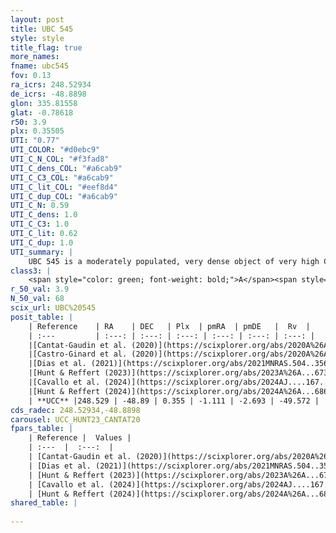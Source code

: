 ```yaml
---
layout: post
title: UBC 545
style: style
title_flag: true
more_names: 
fname: ubc545
fov: 0.13
ra_icrs: 248.52934
de_icrs: -48.8898
glon: 335.81558
glat: -0.78618
r50: 3.9
plx: 0.35505
UTI: "0.77"
UTI_COLOR: "#d0ebc9"
UTI_C_N_COL: "#f3fad8"
UTI_C_dens_COL: "#a6cab9"
UTI_C_C3_COL: "#a6cab9"
UTI_C_lit_COL: "#eef8d4"
UTI_C_dup_COL: "#a6cab9"
UTI_C_N: 0.59
UTI_C_dens: 1.0
UTI_C_C3: 1.0
UTI_C_lit: 0.62
UTI_C_dup: 1.0
UTI_summary: |
    UBC 545 is a moderately populated, very dense object of very high C3 quality. It is moderately studied in the literature.
class3: |
    <span style="color: green; font-weight: bold;">A</span><span style="color: green; font-weight: bold;">A</span>
r_50_val: 3.9
N_50_val: 68
scix_url: UBC%20545
posit_table: |
    | Reference    | RA    | DEC   | Plx  | pmRA  | pmDE   |  Rv  |
    | :---         | :---: | :---: | :---: | :---: | :---: | :---: |
    |[Cantat-Gaudin et al. (2020)](https://scixplorer.org/abs/2020A%26A...640A...1C) | 248.527 | -48.881 | 0.332 | -1.095 | -2.721 | -- |
    |[Castro-Ginard et al. (2020)](https://scixplorer.org/abs/2020A%26A...635A..45C) | 248.522 | -48.902 | 0.329 | -1.089 | -2.697 | -- |
    |[Dias et al. (2021)](https://scixplorer.org/abs/2021MNRAS.504..356D) | 248.521 | -48.918 | 0.339 | -1.094 | -2.685 | -- |
    |[Hunt & Reffert (2023)](https://scixplorer.org/abs/2023A%26A...673A.114H) | 248.53 | -48.883 | 0.365 | -1.127 | -2.677 | -49.525 |
    |[Cavallo et al. (2024)](https://scixplorer.org/abs/2024AJ....167...12C) | 248.534 | -48.882 | 0.365 | -- | -- | -- |
    |[Hunt & Reffert (2024)](https://scixplorer.org/abs/2024A%26A...686A..42H) | 248.53 | -48.883 | 0.365 | -1.127 | -2.677 | -49.525 |
    | **UCC** |248.529 | -48.89 | 0.355 | -1.111 | -2.693 | -49.572 | 
cds_radec: 248.52934,-48.8898
carousel: UCC_HUNT23_CANTAT20
fpars_table: |
    | Reference |  Values |
    | :---  |  :---:  |
    | [Cantat-Gaudin et al. (2020)](https://scixplorer.org/abs/2020A%26A...640A...1C) | `AVNN=2.13, DMNN=12.05, AgeNN=7.55` |
    | [Dias et al. (2021)](https://scixplorer.org/abs/2021MNRAS.504..356D) | `Av=2.497, Dist=3144, logage=6.769, [Fe/H]=0.269` |
    | [Hunt & Reffert (2023)](https://scixplorer.org/abs/2023A%26A...673A.114H) | `AV50=2.65, diffAV50=2.205, MOD50=11.958, logAge50=7.281` |
    | [Cavallo et al. (2024)](https://scixplorer.org/abs/2024AJ....167...12C) | `AV50=3.11, dMod50=11.37, logAge50=7.67, [Fe/H]50=-0.46` |
    | [Hunt & Reffert (2024)](https://scixplorer.org/abs/2024A%26A...686A..42H) | `MassJ=696.758` |
shared_table: |
    
---
```

